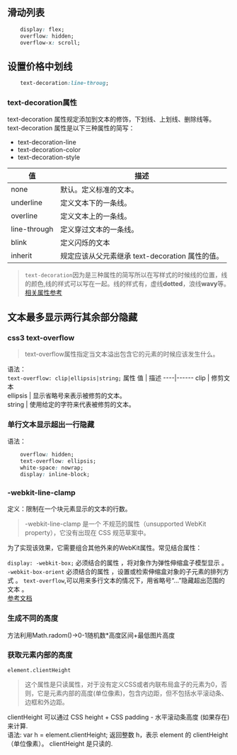 ## 滑动列表
```css
    display: flex;
    overflow: hidden;
    overflow-x: scroll;
```
## 设置价格中划线
```css
    text-decoration:line-throug;
```
### text-decoration属性
text-decoration 属性规定添加到文本的修饰，下划线、上划线、删除线等。
text-decoration 属性是以下三种属性的简写：
+ text-decoration-line
+ text-decoration-color
+ text-decoration-style

值 | 描述 
----|------
none | 默认。定义标准的文本。  
underline | 定义文本下的一条线。  
overline | 定义文本上的一条线。
line-through |  定义穿过文本的一条线。
blink | 定义闪烁的文本
inherit | 	规定应该从父元素继承 text-decoration 属性的值。

>`text-decoration`因为是三种属性的简写所以在写样式的时候线的位置，线的颜色,线的样式可以写在一起。线的样式有，虚线**dotted**，浪线**wavy**等。  
[相关属性参考](https://www.runoob.com/cssref/pr-text-text-decoration.html)

## 文本最多显示两行其余部分隐藏
### css3 text-overflow
> text-overflow属性指定当文本溢出包含它的元素的时候应该发生什么。  

语法：  
`text-overflow: clip|ellipsis|string;`
属性
值 | 描述 
----|------
clip | 修剪文本  
ellipsis | 显示省略号来表示被修剪的文本。  
string | 使用给定的字符来代表被修剪的文本。

### 单行文本显示超出一行隐藏
语法：
```css
    overflow: hidden;
    text-overflow: ellipsis;
    white-space: nowrap;
    display: inline-block;
```

### -webkit-line-clamp
定义：限制在一个块元素显示的文本的行数。
>-webkit-line-clamp 是一个 不规范的属性（unsupported WebKit property），它没有出现在 CSS 规范草案中。

为了实现该效果，它需要组合其他外来的WebKit属性。常见结合属性：

`display: -webkit-box;` 必须结合的属性 ，将对象作为弹性伸缩盒子模型显示 。
`-webkit-box-orient` 必须结合的属性 ，设置或检索伸缩盒对象的子元素的排列方式 。
`text-overflow`,可以用来多行文本的情况下，用省略号“...”隐藏超出范围的文本 
。  
[参考文档](https://developer.mozilla.org/en-US/docs/Web/CSS/-webkit-line-clamp)

### 生成不同的高度
方法利用Math.radom()->0-1随机数*高度区间+最低图片高度
### 获取元素内部的高度
`element.clientHeight`
>这个属性是只读属性，对于没有定义CSS或者内联布局盒子的元素为0，否则，它是元素内部的高度(单位像素)，包含内边距，但不包括水平滚动条、边框和外边距。

clientHeight 可以通过 CSS height + CSS padding - 水平滚动条高度 (如果存在)来计算.  
语法:
var h = element.clientHeight;
返回整数 h，表示 element 的 clientHeight（单位像素）。
clientHeight 是只读的.





